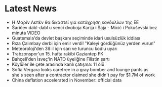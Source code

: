 # Latest News
-  Η Μαρίν Λεπέν θα δικαστεί για κατάχρηση κονδυλίων της ΕΕ
-  Šarićev dabl-dabl u senci dvoboja Karija i Šaja - Micić i Pokuševski bez minuta VIDEO
-  Guatemala'da devlet başkanı seçiminde idari usulsüzlük iddiası
-  Rıza Çalımbay derbi için emir verdi! "Kaleyi gördüğünüz yerden vurun"
-  Meteoroloji'den 36 il için sarı ve turuncu kodlu uyarı
-  Trabzonspor'un 15. hafta rakibi Gaziantep FK
-  Bahçeli'den İsveç'in NATO üyeliğine Filistin şartı
-  Köylüler ile çete arasında kanlı çatışma: 11 ölü
-  Sofia Vergara looks carefree in a gray bomber and lounge pants as she's seen after a contractor claimed she didn't pay for $1.7M of work
-  China deflation accelerated in November: official data
